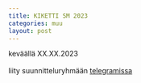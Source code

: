 ```yaml
---
title: KIKETTI SM 2023
categories: muu
layout: post 
---
```


keväällä XX.XX.2023 
<br><br>
liity suunnitteluryhmään
<a href="https://t.me/+X-QLKV2pNyAyOGJk">telegramissa</a>
